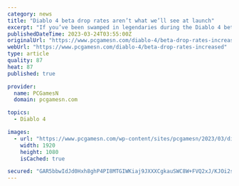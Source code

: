 ```yaml
---
category: news
title: "Diablo 4 beta drop rates aren’t what we’ll see at launch"
excerpt: "If you’ve been swamped in legendaries during the Diablo 4 beta, don’t worry, Blizzard has confirmed that the loot you’re receiving during the Diablo 4 testing phase will not be as readily available ..."
publishedDateTime: 2023-03-24T03:55:00Z
originalUrl: "https://www.pcgamesn.com/diablo-4/beta-drop-rates-increased"
webUrl: "https://www.pcgamesn.com/diablo-4/beta-drop-rates-increased"
type: article
quality: 87
heat: 87
published: true

provider:
  name: PCGamesN
  domain: pcgamesn.com

topics:
  - Diablo 4

images:
  - url: "https://www.pcgamesn.com/wp-content/sites/pcgamesn/2023/03/diablo-4-beta-drop-rates-items.jpg"
    width: 1920
    height: 1080
    isCached: true

secured: "GAR5bbwIdJd0Hxh8ghP4PI8MTGIWKiaj9JXXXCgkauSWC8W+FVQ2xJ/KJOi2sDMznzcxqC4gYJds7toHZ3H5LjP6CfvQ2JopDGtxjv73+DrryxjbN5neql3SiTgEadBexgBawH+Q80QYrI4mYotpg6LkvICJet8ZSTMVXhcIosN/TuZ/kVKNUtM9MEoO/ndFKedgjcsGKQz27+6Fbn2euY979O/mGsQIfNwkSFroUY02/5IRgOipCEVWnXQh5d3JcpGyt2F5izeKuxwXy+yG8e8QijyE6gmBF6zmsDGrOz+HJIlJ4dOu89gIy2lfvDUxroCUe4yXN9QjSvNXNDPzw9aoNqSPPLNu/AizQ5BKN4s=;AbcTXAMOJMX5QNlgEwtgjg=="
---
```


